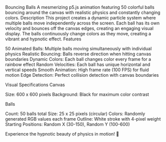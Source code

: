 Bouncing Balls 
A mesmerizing p5.js animation featuring 50 colorful balls bouncing around the canvas with realistic physics and constantly changing colors.
Description
This project creates a dynamic particle system where multiple balls move independently across the screen. Each ball has its own velocity and bounces off the canvas edges, creating an engaging visual display. The balls continuously change colors as they move, creating a vibrant and hypnotic effect.
Features

50 Animated Balls: Multiple balls moving simultaneously with individual physics
Realistic Bouncing: Balls reverse direction when hitting canvas boundaries
Dynamic Colors: Each ball changes color every frame for a rainbow effect
Random Velocities: Each ball has unique horizontal and vertical speeds
Smooth Animation: High frame rate (100 FPS) for fluid motion
Edge Detection: Perfect collision detection with canvas boundaries

Visual Specifications
Canvas

Size: 600 x 600 pixels
Background: Black for maximum color contrast

Balls

Count: 50 balls total
Size: 25 x 25 pixels (circular)
Colors: Randomly generated RGB values each frame
Outline: White stroke with 4-pixel weight
Starting Positions: Random X (30-150), Random Y (100-600)

Experience the hypnotic beauty of physics in motion! 🎨